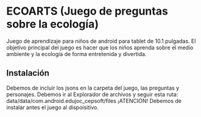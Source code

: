 # ECOARTS (Juego de preguntas sobre la ecología)

Juego de aprendizaje para niños de android para tablet de 10.1 pulgadas.
El objetivo principal del juego es hacer que los niños aprenda sobre el medio ambiente y la ecología de forma entretenida y divertida.

## Instalación
Debemos de incluir los jsons en la carpeta del juego, las preguntas y personajes.
Debemos ir al Explorador de archivos y seguir esta ruta: data/data/com.android.edujoc_cepsoft/files
¡ATENCIÓN!
Debemos de instalar antes el juego al dispoisitivo.
